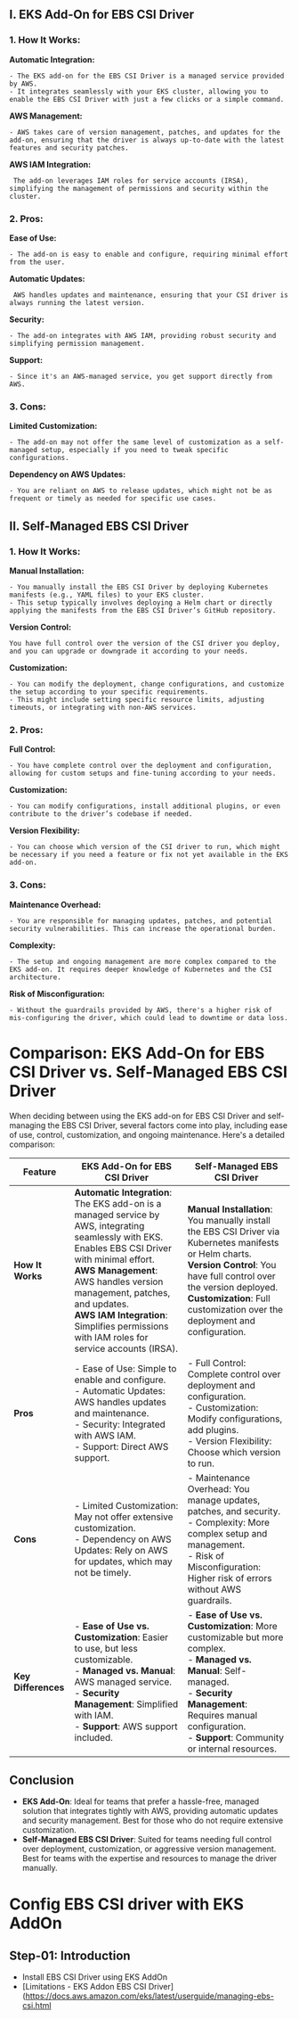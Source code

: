 
## I. EKS Add-On for EBS CSI Driver

### 1. How It Works:

**Automatic Integration:**
```
- The EKS add-on for the EBS CSI Driver is a managed service provided by AWS.
- It integrates seamlessly with your EKS cluster, allowing you to enable the EBS CSI Driver with just a few clicks or a simple command.
```

**AWS Management:**
```
- AWS takes care of version management, patches, and updates for the add-on, ensuring that the driver is always up-to-date with the latest features and security patches.
```

**AWS IAM Integration:**
```
 The add-on leverages IAM roles for service accounts (IRSA), simplifying the management of permissions and security within the cluster.
```

### 2. Pros:

**Ease of Use:**
```
- The add-on is easy to enable and configure, requiring minimal effort from the user.
```

**Automatic Updates:**
```
 AWS handles updates and maintenance, ensuring that your CSI driver is always running the latest version.
```

**Security:**
```
- The add-on integrates with AWS IAM, providing robust security and simplifying permission management.
```

**Support:**
```
- Since it's an AWS-managed service, you get support directly from AWS.
```

### 3. Cons:

**Limited Customization:**
```
- The add-on may not offer the same level of customization as a self-managed setup, especially if you need to tweak specific configurations.
```

**Dependency on AWS Updates:**
```
- You are reliant on AWS to release updates, which might not be as frequent or timely as needed for specific use cases.
```

## II. Self-Managed EBS CSI Driver

### 1. How It Works:

**Manual Installation:**
```
- You manually install the EBS CSI Driver by deploying Kubernetes manifests (e.g., YAML files) to your EKS cluster.
- This setup typically involves deploying a Helm chart or directly applying the manifests from the EBS CSI Driver’s GitHub repository.
```
**Version Control:**
```
You have full control over the version of the CSI driver you deploy, and you can upgrade or downgrade it according to your needs.
```

**Customization:**
```
- You can modify the deployment, change configurations, and customize the setup according to your specific requirements.
- This might include setting specific resource limits, adjusting timeouts, or integrating with non-AWS services.
```

### 2. Pros:

**Full Control:**
```
- You have complete control over the deployment and configuration, allowing for custom setups and fine-tuning according to your needs.
```
**Customization:**
```
- You can modify configurations, install additional plugins, or even contribute to the driver’s codebase if needed.
```

**Version Flexibility:**
```
- You can choose which version of the CSI driver to run, which might be necessary if you need a feature or fix not yet available in the EKS add-on.
```

### 3. Cons:

**Maintenance Overhead:**
```
- You are responsible for managing updates, patches, and potential security vulnerabilities. This can increase the operational burden.
```

**Complexity:**
```
- The setup and ongoing management are more complex compared to the EKS add-on. It requires deeper knowledge of Kubernetes and the CSI architecture.
```


**Risk of Misconfiguration:**
```
- Without the guardrails provided by AWS, there's a higher risk of mis-configuring the driver, which could lead to downtime or data loss.
```

# Comparison: EKS Add-On for EBS CSI Driver vs. Self-Managed EBS CSI Driver

When deciding between using the EKS add-on for EBS CSI Driver and self-managing the EBS CSI Driver, several factors come into play, including ease of use, control, customization, and ongoing maintenance. Here's a detailed comparison:

| **Feature**                         | **EKS Add-On for EBS CSI Driver**                                                                                                                                     | **Self-Managed EBS CSI Driver**                                                                                                                                          |
|-------------------------------------|---------------------------------------------------------------------------------------------------------------------------------------------------------------------|--------------------------------------------------------------------------------------------------------------------------------------------------------------------------|
| **How It Works**                    | **Automatic Integration**: The EKS add-on is a managed service by AWS, integrating seamlessly with EKS. Enables EBS CSI Driver with minimal effort.<br> **AWS Management**: AWS handles version management, patches, and updates.<br> **AWS IAM Integration**: Simplifies permissions with IAM roles for service accounts (IRSA). | **Manual Installation**: You manually install the EBS CSI Driver via Kubernetes manifests or Helm charts.<br> **Version Control**: You have full control over the version deployed.<br> **Customization**: Full customization over the deployment and configuration. |
| **Pros**                            | - Ease of Use: Simple to enable and configure.<br> - Automatic Updates: AWS handles updates and maintenance.<br> - Security: Integrated with AWS IAM.<br> - Support: Direct AWS support.                         | - Full Control: Complete control over deployment and configuration.<br> - Customization: Modify configurations, add plugins.<br> - Version Flexibility: Choose which version to run.                                  |
| **Cons**                            | - Limited Customization: May not offer extensive customization.<br> - Dependency on AWS Updates: Rely on AWS for updates, which may not be timely.                                                      | - Maintenance Overhead: You manage updates, patches, and security.<br> - Complexity: More complex setup and management.<br> - Risk of Misconfiguration: Higher risk of errors without AWS guardrails.              |
| **Key Differences**                 | - **Ease of Use vs. Customization**: Easier to use, but less customizable.<br> - **Managed vs. Manual**: AWS managed service.<br> - **Security Management**: Simplified with IAM.<br> - **Support**: AWS support included. | - **Ease of Use vs. Customization**: More customizable but more complex.<br> - **Managed vs. Manual**: Self-managed.<br> - **Security Management**: Requires manual configuration.<br> - **Support**: Community or internal resources. |

## Conclusion

- **EKS Add-On**: Ideal for teams that prefer a hassle-free, managed solution that integrates tightly with AWS, providing automatic updates and security management. Best for those who do not require extensive customization.
- **Self-Managed EBS CSI Driver**: Suited for teams needing full control over deployment, customization, or aggressive version management. Best for teams with the expertise and resources to manage the driver manually.

# Config EBS CSI driver with EKS AddOn

## Step-01: Introduction
- Install EBS CSI Driver using EKS AddOn
- [Limitations - EKS Addon EBS CSI Driver](https://docs.aws.amazon.com/eks/latest/userguide/managing-ebs-csi.html
